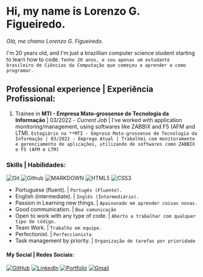 # Hi, my name is Lorenzo G. Figueiredo.
*Olá, me chamo Lorenzo G. Figueiredo.*

I'm 20 years old, and I'm just a brazillian computer science student starting to learn how to code.
`Tenho 20 anos, e sou apenas um estudante brasileiro de Ciências da Computação que começou a aprender a como programar.`

## Professional experience | Experiência Profissional:

1. Trainee in **MTI - Empresa Mato-grossense de Tecnologia da Informação** | 03/2022 - *Current Job* | I've worked with application monitoring/management, using softwares like ZABBIX and F5 (AFM and LTM).
`Estagiário na **MTI - Empresa Mato-grossense de Tecnologia da Informação | 03/2022 - Emprego Atual | Trabalhei com monitoramento e gerenciamento de aplicações, utilizando de softwares como ZABBIX e F5 (AFM e LTM)`


### Skills | Habilidades:

![Git](https://img.shields.io/badge/GIT-E44C30?style=for-the-badge&logo=git&logoColor=white) ![Github](https://img.shields.io/badge/GitHub-100000?style=for-the-badge&logo=github&logoColor=white) ![MARKDOWN](https://img.shields.io/badge/Markdown-000?style=for-the-badge&logo=markdown) ![HTML5](https://img.shields.io/badge/HTML5-E34F26?style=for-the-badge&logo=html5&logoColor=white) ![CSS3](https://img.shields.io/badge/CSS3-1572B6?style=for-the-badge&logo=css3&logoColor=white)

- Portuguese (fluent). | `Portugês (Fluente).`
- English (intermediate). | `Inglês (Intermediário).`
- Passion in Learning new things. | `Apaixonado em aprender coisas novas.`
- Good communication. | `Boa comunicação`
- Open to work with any type of code. | `Aberto a trabalhar com qualquer tipo de código.`
- Team Work. | ` Trabalho em equipe. `
- Perfectionist. | `Perfeccionista`
- Task management by priority. | `Organização de tarefas por prioridade`

#### My Social | Redes Sociais:

[![GitHub](https://img.shields.io/badge/GitHub-100000?style=for-the-badge&logo=github&logoColor=white)](https://github.com/http-Figueiredo) [![LinkedIn](https://img.shields.io/badge/LinkedIn-0077B5?style=for-the-badge&logo=linkedin&logoColor=white)](https://www.linkedin.com/in/lorenzoghisifigueiredo/)
[![Portfolio](https://img.shields.io/badge/Portfolio-FF5722?style=for-the-badge&logo=todoist&logoColor=white)]() [![Gmail](https://img.shields.io/badge/Gmail-333333?style=for-the-badge&logo=gmail&logoColor=red)](mailto:http.figueiredo@gmail.com)
